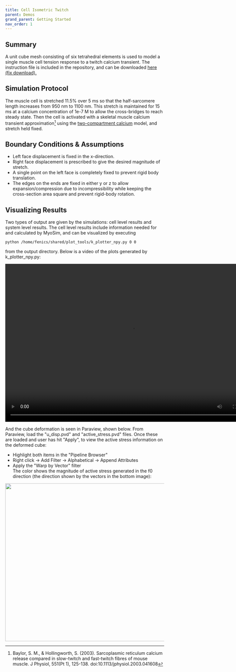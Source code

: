 ```yaml
---
title: Cell Isometric Twitch
parent: Demos
grand_parent: Getting Started
nav_order: 1
---
```


Summary
-------
A unit cube mesh consisting of six tetrahedral elements is used to model a single muscle cell tension response to a twitch calcium transient. The instruction file is included in the repository, and can be downloaded <a href="https://github.com/mmoth-kurtis/MMotH-Vent/blob/master/demos/cell_isometric_twitch_demo/cell_isometric_twitch_demo.json" >here (fix download).</a>

Simulation Protocol
-------------------
The muscle cell is stretched 11.5% over 5 ms so that the half-sarcomere length increases from 950 nm to 1100 nm. This stretch is maintained for 15 ms at a calcium concentration of 1e-7 M to allow the cross-bridges to reach steady state. Then the cell is activated with a skeletal muscle calcium transient approximation[^1] using the [two-compartment calcium](../../../model_formulations/calcium_models/two_compartment_model/two_compartment_model.md) model, and stretch held fixed.

Boundary Conditions & Assumptions
---------------------------------
- Left face displacement is fixed in the x-direction.
- Right face displacement is prescribed to give the desired magnitude of stretch.
- A single point on the left face is completely fixed to prevent rigid body translation.
- The edges on the ends are fixed in either y or z to allow expansion/compression due to incompressibility while keeping the cross-section area square and prevent rigid-body rotation.

Visualizing Results
-------------------
Two types of output are given by the simulations: cell level results and system level results. The cell level results include information needed for and calculated by MyoSim, and can be visualized by executing  
```
python /home/fenics/shared/plot_tools/k_plotter_npy.py 0 0
```
from the output directory. Below is a video of the plots generated by k_plotter_npy.py:

<video width="800" height="500" controls>
  <source src="cell_isometric_animation.m4v" type="video/m4v">
</video>


And the cube deformation is seen in Paraview, shown below. From Paraview, load the "u_disp.pvd" and "active_stress.pvd" files. Once these are loaded and user has hit "Apply", to view the active stress information on the deformed cube:  
* Highlight both items in the "Pipeline Browser"
* Right click -> Add Filter -> Alphabetical -> Append Attributes  
* Apply the "Warp by Vector" filter  
The color shows the magnitude of active stress generated in the f0 direction (the direction shown by the vectors in the bottom image):

<img src="https://github.com/mmoth-kurtis/MMotH-Vent/blob/master/docs/pages/getting_started/running_a_simulation/cell_isometric_demo_page/f0_cell_isometric_demo_2.png?raw=true" width="800" height="500">

[^1]: Baylor, S. M., & Hollingworth, S. (2003). Sarcoplasmic reticulum calcium release compared in slow-twitch and fast-twitch fibres of mouse muscle. J Physiol, 551(Pt 1), 125-138. doi:10.1113/jphysiol.2003.041608

